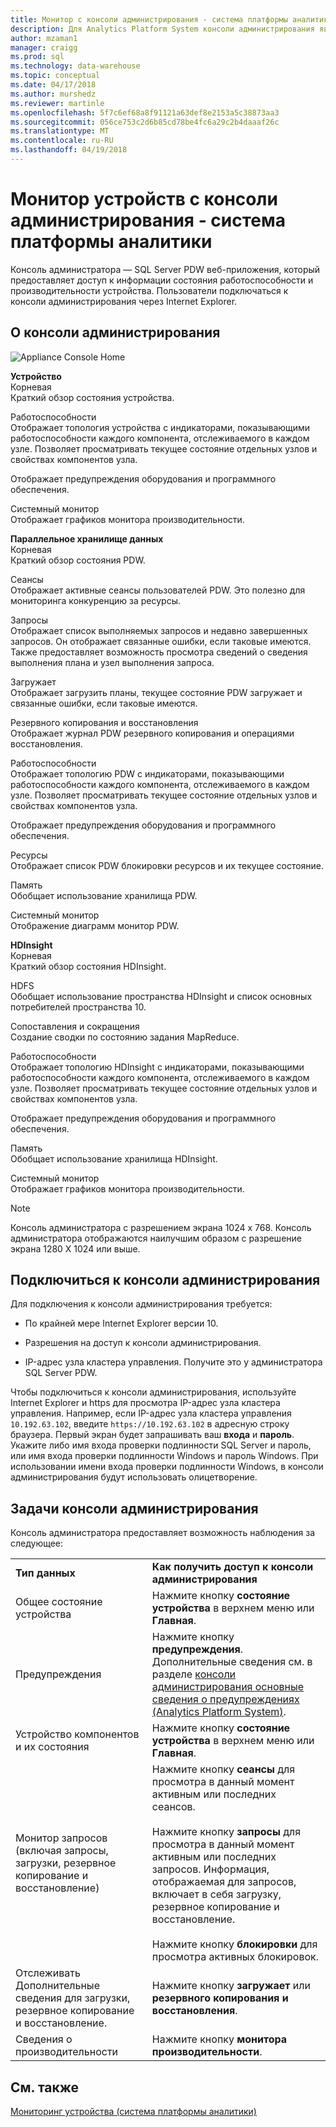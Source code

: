 ```yaml
---
title: Монитор с консоли администрирования - система платформы аналитики | Документы Microsoft
description: Для Analytics Platform System консоли администрирования является веб-приложения, который предоставляет доступ к информации состояния работоспособности и производительности устройства. Пользователи подключаться к консоли администрирования через веб-браузер.
author: mzaman1
manager: craigg
ms.prod: sql
ms.technology: data-warehouse
ms.topic: conceptual
ms.date: 04/17/2018
ms.author: murshedz
ms.reviewer: martinle
ms.openlocfilehash: 5f7c6ef68a8f91121a63def8e2153a5c38873aa3
ms.sourcegitcommit: 056ce753c2d6b85cd78be4fc6a29c2b4daaaf26c
ms.translationtype: MT
ms.contentlocale: ru-RU
ms.lasthandoff: 04/19/2018
---
```

# <a name="monitor-the-appliance-with-the-admin-console---analytics-platform-system"></a>Монитор устройств с консоли администрирования - система платформы аналитики
Консоль администратора — SQL Server PDW веб-приложения, который предоставляет доступ к информации состояния работоспособности и производительности устройства. Пользователи подключаться к консоли администрирования через Internet Explorer.  
  
## <a name="About"></a>О консоли администрирования  
![Appliance Console Home](./media/monitor-the-appliance-by-using-the-admin-console/SQL_Server_PDW_AdminConsol_ApplHome.png "SQL_Server_PDW_AdminConsol_ApplHome")  
  
**Устройство**  
Корневая  
Краткий обзор состояния устройства.  
  
Работоспособности  
Отображает топология устройства с индикаторами, показывающими работоспособности каждого компонента, отслеживаемого в каждом узле. Позволяет просматривать текущее состояние отдельных узлов и свойствах компонентов узла.  
  
Отображает предупреждения оборудования и программного обеспечения.  
  
Системный монитор  
Отображает графиков монитора производительности.  
  
**Параллельное хранилище данных**  
Корневая  
Краткий обзор состояния PDW.  
  
Сеансы  
Отображает активные сеансы пользователей PDW. Это полезно для мониторинга конкуренцию за ресурсы.  
  
Запросы  
Отображает список выполняемых запросов и недавно завершенных запросов. Он отображает связанные ошибки, если таковые имеются. Также предоставляет возможность просмотра сведений о сведения выполнения плана и узел выполнения запроса.  
  
Загружает  
Отображает загрузить планы, текущее состояние PDW загружает и связанные ошибки, если таковые имеются.  
  
Резервного копирования и восстановления  
Отображает журнал PDW резервного копирования и операциями восстановления.  
  
Работоспособности  
Отображает топологию PDW с индикаторами, показывающими работоспособности каждого компонента, отслеживаемого в каждом узле. Позволяет просматривать текущее состояние отдельных узлов и свойствах компонентов узла.  
  
Отображает предупреждения оборудования и программного обеспечения.  
  
Ресурсы  
Отображает список PDW блокировки ресурсов и их текущее состояние.  
  
Память  
Обобщает использование хранилища PDW.  
  
Системный монитор  
Отображение диаграмм монитор PDW.  
  
**HDInsight**  
Корневая  
Краткий обзор состояния HDInsight.  
  
HDFS  
Обобщает использование пространства HDInsight и список основных потребителей пространства 10.  
  
Сопоставления и сокращения  
Создание сводки по состоянию задания MapReduce.  
  
Работоспособности  
Отображает топологию HDInsight с индикаторами, показывающими работоспособности каждого компонента, отслеживаемого в каждом узле. Позволяет просматривать текущее состояние отдельных узлов и свойствах компонентов узла.  
  
Отображает предупреждения оборудования и программного обеспечения.  
  
Память  
Обобщает использование хранилища HDInsight.  
  
Системный монитор  
Отображает графиков монитора производительности.  
  
> [!NOTE]  
> Консоль администратора с разрешением экрана 1024 x 768. Консоль администратора отображаются наилучшим образом с разрешение экрана 1280 X 1024 или выше.  
  
## <a name="Connect"></a>Подключиться к консоли администрирования  
Для подключения к консоли администрирования требуется:  
  
-   По крайней мере Internet Explorer версии 10.  
  
-   Разрешения на доступ к консоли администрирования. <!-- MISSING LINKS See [Grant Permissions to Use the Admin Console &#40;SQL Server PDW&#41;](../sqlpdw/grant-permissions-to-use-the-admin-console-sql-server-pdw.md).  -->  
  
-   IP-адрес узла кластера управления.  Получите это у администратора SQL Server PDW.  
  
Чтобы подключиться к консоли администрирования, используйте Internet Explorer и https для просмотра IP-адрес узла кластера управления. Например, если IP-адрес узла кластера управления `10.192.63.102`, введите `https://10.192.63.102` в адресную строку браузера. Первый экран будет запрашивать ваш **входа** и **пароль**. Укажите либо имя входа проверки подлинности SQL Server и пароль, или имя входа проверки подлинности Windows и пароль Windows. При использовании имени входа проверки подлинности Windows, в консоли администрирования будут использовать олицетворение.  
  
## <a name="RelatedTasks"></a>Задачи консоли администрирования  
Консоль администратора предоставляет возможность наблюдения за следующее:  
  
|||  
|-|-|  
|**Тип данных**|**Как получить доступ к консоли администрирования**|  
|Общее состояние устройства|Нажмите кнопку **состояние устройства** в верхнем меню или **Главная**.|  
|Предупреждения|Нажмите кнопку **предупреждения**. Дополнительные сведения см. в разделе [консоли администрирования основные сведения о предупреждениях &#40;Analytics Platform System&#41;](understanding-admin-console-alerts.md).|  
|Устройство компонентов и их состояния|Нажмите кнопку **состояние устройства** в верхнем меню или **Главная**.|  
|Монитор запросов (включая запросы, загрузки, резервное копирование и восстановление)|Нажмите кнопку **сеансы** для просмотра в данный момент активным или последних сеансов.<br /><br />Нажмите кнопку **запросы** для просмотра в данный момент активным или последних запросов. Информация, отображаемая для запросов, включает в себя загрузку, резервное копирование и восстановление.<br /><br />Нажмите кнопку **блокировки** для просмотра активных блокировок.|  
|Отслеживать Дополнительные сведения для загрузки, резервное копирование и восстановление.|Нажмите кнопку **загружает** или **резервного копирования и восстановления**.|  
|Сведения о производительности|Нажмите кнопку **монитора производительности**.|  
  
## <a name="see-also"></a>См. также  
[Мониторинг устройства &#40;система платформы аналитики&#41;](appliance-monitoring.md)  
  
